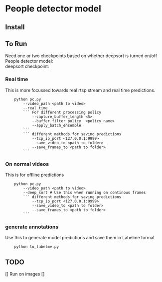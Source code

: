 # People detector model

## Install 

## To Run 
Need one or two checkpoints based on whether deepsort is turned on/off      
People detector model:      
deepsort checkpoint:        

### Real time 
This is more focussed towards real rtsp stream and real time predictions.
```
    python pc.py  
        --video_path <path to video>  
        --real_time  
        ``` For different processing policy
            --capture_buffer_length <5>   
            --buffer_filter_policy  <policy_name>
            --apply_batch_ensemble  
        ```
        ``` different methods for saving predictions 
            --tcp_ip_port <127.0.0.1:9999>
            --save_video_to <path to folder>
            --save_frames_to <path to folder>
        ```
```

### On normal videos
This is for offline predictions
```
    python pc.py   
        --video_path <path to video>  
        --deep_sort # Use this when running on continous frames
        ``` different methods for saving predictions 
            --tcp_ip_port <127.0.0.1:9999>
            --save_video_to <path to folder>
            --save_frames_to <path to folder>
        ```
```

### generate annotations 

Use this to generate model predictions and save them in Labelme format
```
    python to_labelme.py
```    



## TODO 

[] Run on images
[] 